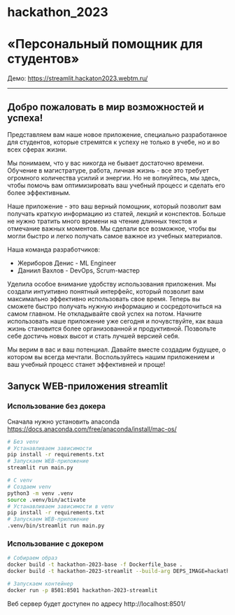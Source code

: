 # hackathon_2023
# «Персональный помощник для студентов»

Демо: https://streamlit.hackaton2023.webtm.ru/

_________________________________________
## Добро пожаловать в мир возможностей и успеха! 
Представляем вам наше новое приложение, специально разработанное для студентов, которые стремятся к успеху не только в учебе, но и во всех сферах жизни.

Мы понимаем, что у вас никогда не бывает достаточно времени. Обучение в магистратуре, работа, личная жизнь - все это требует огромного количества усилий и энергии. Но не волнуйтесь, мы здесь, чтобы помочь вам оптимизировать ваш учебный процесс и сделать его более эффективным.

Наше приложение - это ваш верный помощник, который позволит вам получать краткую информацию из статей, лекций и конспектов. Больше не нужно тратить много времени на чтение длинных текстов и отмечание важных моментов. Мы сделали все возможное, чтобы вы могли быстро и легко получать самое важное из учебных материалов.

Наша команда разработчиков:
* Жериборов Денис - ML Engineer
* Даниил Вахлов - DevOps, Scrum-мастер

Уделила особое внимание удобству использования приложения. Мы создали интуитивно понятный интерфейс, который позволит вам максимально эффективно использовать свое время. Теперь вы сможете быстро получать нужную информацию и сосредоточиться на самом главном.
Не откладывайте свой успех на потом. Начните использовать наше приложение уже сегодня и почувствуйте, как ваша жизнь становится более организованной и продуктивной. Позвольте себе достичь новых высот и стать лучшей версией себя.

Мы верим в вас и ваш потенциал. Давайте вместе создадим будущее, о котором вы всегда мечтали. Воспользуйтесь нашим приложением и ваш учебный процесс станет эффективней и проще!

## Запуск WEB-приложения streamlit

### Использование без докера
Сначала нужно установить anaconda https://docs.anaconda.com/free/anaconda/install/mac-os/
```bash
# Без venv
# Устанавливаем зависимости
pip install -r requirements.txt
# Запускаем WEB-приложение
streamlit run main.py

# С venv
# Создаем venv
python3 -m venv .venv
source .venv/bin/activate
# Устанавливаем зависимости в venv
pip install -r requirements.txt
# Запускаем WEB-приложение
.venv/bin/streamlit run main.py
```

### Использование с докером
```bash
# Собираем образ
docker build -t hackathon-2023-base -f Dockerfile_base .
docker build -t hackathon-2023-streamlit --build-arg DEPS_IMAGE=hackathon-2023-base -f Dockerfile_streamlit .

# Запускаем контейнер
docker run -p 8501:8501 hackathon-2023-streamlit
```

 Веб сервер будет доступен по адресу http://localhost:8501/
